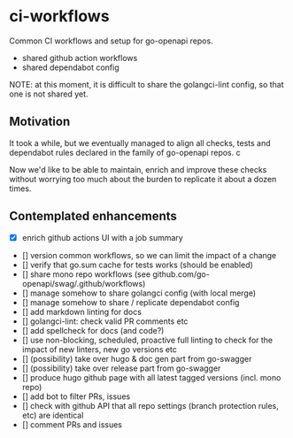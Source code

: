 # ci-workflows

Common CI workflows and setup for go-openapi repos.

* shared github action workflows
* shared dependabot config

NOTE: at this moment, it is difficult to share the golangci-lint config, so that one is not shared yet.

## Motivation

It took a while, but we eventually managed to align all checks, tests and dependabot rules declared in the
family of go-openapi repos. c

Now we'd like to be able to maintain, enrich and improve these checks without worrying too much about
the burden to replicate it about a dozen times.

## Contemplated enhancements

* [x] enrich github actions UI with a job summary
* [] version common workflows, so we can limit the impact of a change
* [] verify that go.sum cache for tests works (should be enabled)
* [] share mono repo workflows (see github.com/go-openapi/swag/.github/workflows) 
* [] manage somehow to share golangci config (with local merge)
* [] manage somehow to share / replicate dependabot config
* [] add markdown linting for docs
* [] golangci-lint: check valid PR comments etc
* [] add spellcheck for docs (and code?)
* [] use non-blocking, scheduled, proactive full linting to check for the impact of new linters, new go versions etc
* [] (possibility) take over hugo & doc gen part from go-swagger
* [] (possibility) take over release part from go-swagger
* [] produce hugo github page with all latest tagged versions (incl. mono repo)
* [] add bot to filter PRs, issues
* [] check with github API that all repo settings (branch protection rules, etc) are identical
* [] comment PRs and issues
